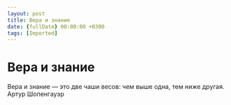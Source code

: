 ```yaml
---
layout: post
title: Вера и знание
date: {fullDate} 00:00:00 +0300
tags: [Imported]
---
```

# Вера и знание

Вера и знание — это две чаши весов: чем выше одна, тем ниже другая.
Артур Шопенгауэр